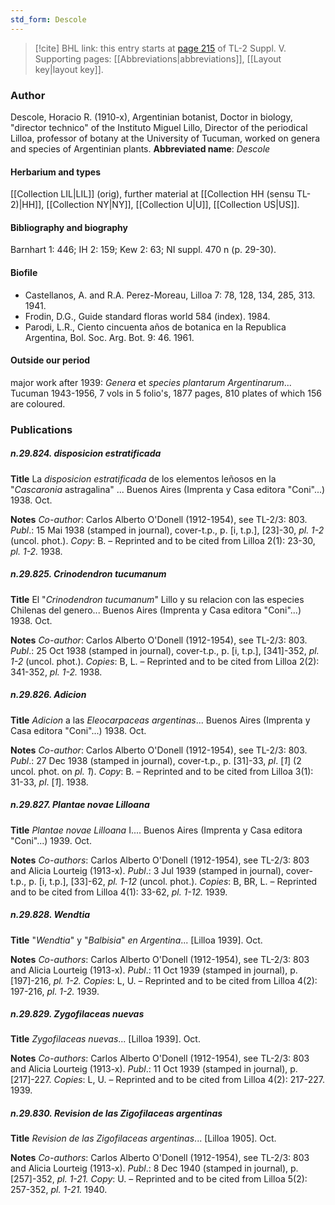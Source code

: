 ```yaml
---
std_form: Descole
---
```


> [!cite] BHL link: this entry starts at [page 215](https://www.biodiversitylibrary.org/page/33259261) of TL-2 Suppl. V.
> Supporting pages: [[Abbreviations|abbreviations]], [[Layout key|layout key]].

### Author

Descole, Horacio R. (1910-x), Argentinian botanist, Doctor in biology, "director technico" of the Instituto Miguel Lillo, Director of the periodical Lilloa, professor of botany at the University of Tucuman, worked on genera and species of Argentinian plants. 
**Abbreviated name**: *Descole*

#### Herbarium and types

[[Collection LIL|LIL]] (orig), further material at [[Collection HH (sensu TL-2)|HH]], [[Collection NY|NY]], [[Collection U|U]], [[Collection US|US]].

#### Bibliography and biography

Barnhart 1: 446; IH 2: 159; Kew 2: 63; NI suppl. 470 n (p. 29-30).

#### Biofile

- Castellanos, A. and R.A. Perez-Moreau, Lilloa 7: 78, 128, 134, 285, 313. 1941.
- Frodin, D.G., Guide standard floras world 584 (index). 1984.
- Parodi, L.R., Ciento cincuenta años de botanica en la Republica Argentina, Bol. Soc. Arg. Bot. 9: 46. 1961.

#### Outside our period

major work after 1939: *Genera* et *species plantarum Argentinarum*... Tucuman 1943-1956, 7 vols in 5 folio's, 1877 pages, 810 plates of which 156 are coloured.

### Publications

##### n.29.824. disposicion estratificada

**Title**
La *disposicion estratificada* de los elementos leñosos en la "*Cascaronia* astragalina" ... Buenos Aires (Imprenta y Casa editora "Coni"...) 1938. Oct.

**Notes**
*Co-author*: Carlos Alberto O'Donell (1912-1954), see TL-2/3: 803.
*Publ*.: 15 Mai 1938 (stamped in journal), cover-t.p., p. \[i, t.p.\], \[23\]-30, *pl. 1-2* (uncol. phot.).
*Copy*: B. – Reprinted and to be cited from Lilloa 2(1): 23-30, *pl. 1-2.* 1938.

##### n.29.825. Crinodendron tucumanum

**Title**
El "*Crinodendron tucumanum*" Lillo y su relacion con las especies Chilenas del genero... Buenos Aires (Imprenta y Casa editora "Coni"...) 1938. Oct.

**Notes**
*Co-author*: Carlos Alberto O'Donell (1912-1954), see TL-2/3: 803.
*Publ*.: 25 Oct 1938 (stamped in journal), cover-t.p., p. \[i, t.p.\], \[341\]-352, *pl. 1-2* (uncol. phot.). *Copies*: B, L. – Reprinted and to be cited from Lilloa 2(2): 341-352, *pl. 1-2.* 1938.

##### n.29.826. Adicion

**Title**
*Adicion* a las *Eleocarpaceas argentinas*... Buenos Aires (Imprenta y Casa editora "Coni"...) 1938. Oct.

**Notes**
*Co-author*: Carlos Alberto O'Donell (1912-1954), see TL-2/3: 803.
*Publ*.: 27 Dec 1938 (stamped in journal), cover-t.p., p. \[31\]-33, *pl*. \[*1*\] (2 uncol. phot. on *pl. 1*). *Copy*: B. – Reprinted and to be cited from Lilloa 3(1): 31-33, *pl*. \[*1*\]. 1938.

##### n.29.827. Plantae novae Lilloana

**Title**
*Plantae novae Lilloana* I.... Buenos Aires (Imprenta y Casa editora "Coni"...) 1939. Oct.

**Notes**
*Co-authors*: Carlos Alberto O'Donell (1912-1954), see TL-2/3: 803 and Alicia Lourteig (1913-x).
*Publ*.: 3 Jul 1939 (stamped in journal), cover-t.p., p. \[i, t.p.\], \[33\]-62, *pl. 1-12* (uncol. phot.).
*Copies*: B, BR, L. – Reprinted and to be cited from Lilloa 4(1): 33-62, *pl. 1-12.* 1939.

##### n.29.828. Wendtia

**Title**
"*Wendtia*" y "*Balbisia*" *en Argentina*... \[Lilloa 1939\]. Oct.

**Notes**
*Co-authors*: Carlos Alberto O'Donell (1912-1954), see TL-2/3: 803 and Alicia Lourteig (1913-x).
*Publ*.: 11 Oct 1939 (stamped in journal), p. \[197\]-216, *pl. 1-2.* *Copies*: L, U. – Reprinted and to be cited from Lilloa 4(2): 197-216, *pl. 1-2.* 1939.

##### n.29.829. Zygofilaceas nuevas

**Title**
*Zygofilaceas nuevas*... \[Lilloa 1939\]. Oct.

**Notes**
*Co-authors*: Carlos Alberto O'Donell (1912-1954), see TL-2/3: 803 and Alicia Lourteig (1913-x).
*Publ*.: 11 Oct 1939 (stamped in journal), p. \[217\]-227. *Copies*: L, U. – Reprinted and to be cited from Lilloa 4(2): 217-227. 1939.

##### n.29.830. Revision de las Zigofilaceas argentinas

**Title**
*Revision de las Zigofilaceas argentinas*... \[Lilloa 1905\]. Oct.

**Notes**
*Co-authors*: Carlos Alberto O'Donell (1912-1954), see TL-2/3: 803 and Alicia Lourteig (1913-x).
*Publ*.: 8 Dec 1940 (stamped in journal), p. \[257\]-352, *pl. 1-21.* *Copy*: U. – Reprinted and to be cited from Lilloa 5(2): 257-352, *pl. 1-21.* 1940.

